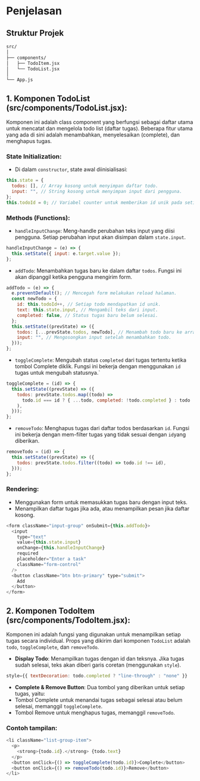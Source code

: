 # Penjelasan

## Struktur Projek

```bash
src/
│
├── components/
│   ├── TodoItem.jsx
│   └── TodoList.jsx
│
└── App.js
```

## 1. Komponen TodoList (src/components/TodoList.jsx):

Komponen ini adalah class component yang berfungsi sebagai daftar utama untuk mencatat dan mengelola todo list (daftar tugas). Beberapa fitur utama yang ada di sini adalah menambahkan, menyelesaikan (complete), dan menghapus tugas.

### State Initialization:

- Di dalam `constructor`, state awal diinisialisasi:

```javascript
this.state = {
  todos: [], // Array kosong untuk menyimpan daftar todo.
  input: "", // String kosong untuk menyimpan input dari pengguna.
};
this.todoId = 0; // Variabel counter untuk memberikan id unik pada setiap todo.
```

### Methods (Functions):

- `handleInputChange`: Meng-handle perubahan teks input yang diisi pengguna. Setiap perubahan input akan disimpan dalam `state.input`.

```javascript
handleInputChange = (e) => {
  this.setState({ input: e.target.value });
};
```

- `addTodo`: Menambahkan tugas baru ke dalam daftar `todos`. Fungsi ini akan dipanggil ketika pengguna mengirim form.

```javascript
addTodo = (e) => {
  e.preventDefault(); // Mencegah form melakukan reload halaman.
  const newTodo = {
    id: this.todoId++, // Setiap todo mendapatkan id unik.
    text: this.state.input, // Mengambil teks dari input.
    completed: false, // Status tugas baru belum selesai.
  };
  this.setState((prevState) => ({
    todos: [...prevState.todos, newTodo], // Menambah todo baru ke array todos.
    input: "", // Mengosongkan input setelah menambahkan todo.
  }));
};
```

- `toggleComplete`: Mengubah status `completed` dari tugas tertentu ketika tombol Complete diklik. Fungsi ini bekerja dengan menggunakan `id` tugas untuk mengubah statusnya.`

```javascript
toggleComplete = (id) => {
  this.setState((prevState) => ({
    todos: prevState.todos.map((todo) =>
      todo.id === id ? { ...todo, completed: !todo.completed } : todo
    ),
  }));
};
```

- `removeTodo`: Menghapus tugas dari daftar todos berdasarkan `id`. Fungsi ini bekerja dengan mem-filter tugas yang tidak sesuai dengan `id`yang diberikan.

```javascript
removeTodo = (id) => {
  this.setState((prevState) => ({
    todos: prevState.todos.filter((todo) => todo.id !== id),
  }));
};
```

### Rendering:

- Menggunakan form untuk memasukkan tugas baru dengan input teks.
- Menampilkan daftar tugas jika ada, atau menampilkan pesan jika daftar kosong.

```javascript
<form className="input-group" onSubmit={this.addTodo}>
  <input
    type="text"
    value={this.state.input}
    onChange={this.handleInputChange}
    required
    placeholder="Enter a task"
    className="form-control"
  />
  <button className="btn btn-primary" type="submit">
    Add
  </button>
</form>
```

## 2. Komponen TodoItem (src/components/TodoItem.jsx):

Komponen ini adalah fungsi yang digunakan untuk menampilkan setiap tugas secara individual. Props yang dikirim dari komponen `TodoList` adalah `todo`, `toggleComplete`, dan `removeTodo`.

- **Display Todo**: Menampilkan tugas dengan id dan teksnya. Jika tugas sudah selesai, teks akan diberi garis coretan (menggunakan `style`).

```javascript
style={{ textDecoration: todo.completed ? "line-through" : "none" }}
```

- **Complete & Remove Button**: Dua tombol yang diberikan untuk setiap tugas, yaitu:
- Tombol Complete untuk menandai tugas sebagai selesai atau belum selesai, memanggil `toggleComplete`.
- Tombol Remove untuk menghapus tugas, memanggil `removeTodo`.

### Contoh tampilan:

```javascript
<li className="list-group-item">
  <p>
    <strong>{todo.id}.</strong> {todo.text}
  </p>
  <button onClick={() => toggleComplete(todo.id)}>Complete</button>
  <button onClick={() => removeTodo(todo.id)}>Remove</button>
</li>
```
